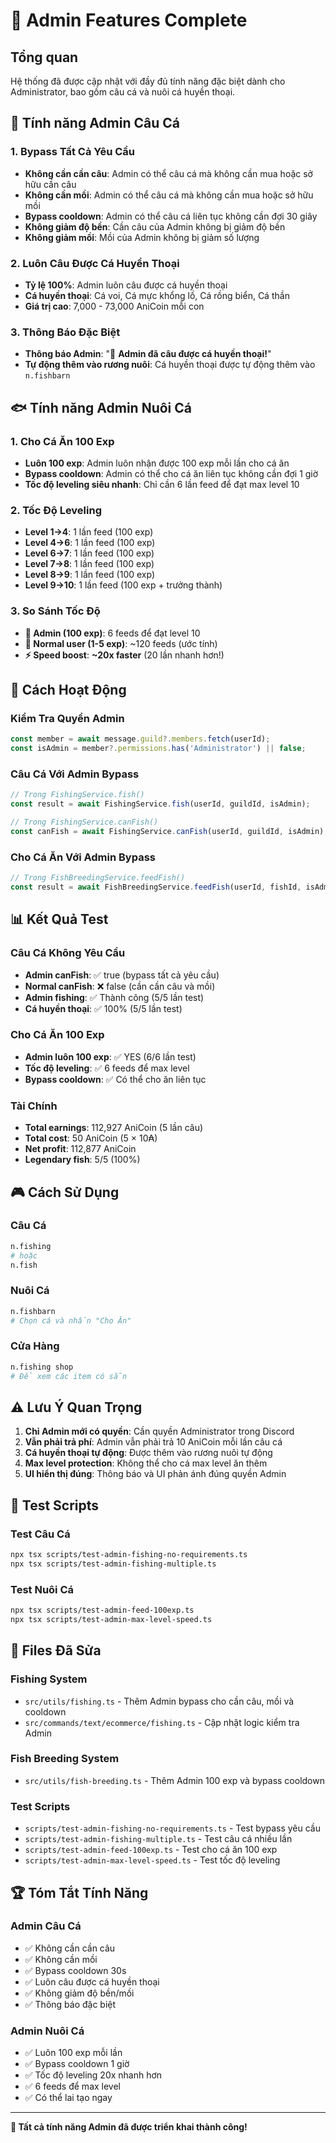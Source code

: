 # 👑 Admin Features Complete

## Tổng quan
Hệ thống đã được cập nhật với đầy đủ tính năng đặc biệt dành cho Administrator, bao gồm câu cá và nuôi cá huyền thoại.

## 🎣 Tính năng Admin Câu Cá

### 1. Bypass Tất Cả Yêu Cầu
- **Không cần cần câu**: Admin có thể câu cá mà không cần mua hoặc sở hữu cần câu
- **Không cần mồi**: Admin có thể câu cá mà không cần mua hoặc sở hữu mồi
- **Bypass cooldown**: Admin có thể câu cá liên tục không cần đợi 30 giây
- **Không giảm độ bền**: Cần câu của Admin không bị giảm độ bền
- **Không giảm mồi**: Mồi của Admin không bị giảm số lượng

### 2. Luôn Câu Được Cá Huyền Thoại
- **Tỷ lệ 100%**: Admin luôn câu được cá huyền thoại
- **Cá huyền thoại**: Cá voi, Cá mực khổng lồ, Cá rồng biển, Cá thần
- **Giá trị cao**: 7,000 - 73,000 AniCoin mỗi con

### 3. Thông Báo Đặc Biệt
- **Thông báo Admin**: "👑 **Admin đã câu được cá huyền thoại!**"
- **Tự động thêm vào rương nuôi**: Cá huyền thoại được tự động thêm vào `n.fishbarn`

## 🐟 Tính năng Admin Nuôi Cá

### 1. Cho Cá Ăn 100 Exp
- **Luôn 100 exp**: Admin luôn nhận được 100 exp mỗi lần cho cá ăn
- **Bypass cooldown**: Admin có thể cho cá ăn liên tục không cần đợi 1 giờ
- **Tốc độ leveling siêu nhanh**: Chỉ cần 6 lần feed để đạt max level 10

### 2. Tốc Độ Leveling
- **Level 1→4**: 1 lần feed (100 exp)
- **Level 4→6**: 1 lần feed (100 exp)
- **Level 6→7**: 1 lần feed (100 exp)
- **Level 7→8**: 1 lần feed (100 exp)
- **Level 8→9**: 1 lần feed (100 exp)
- **Level 9→10**: 1 lần feed (100 exp + trưởng thành)

### 3. So Sánh Tốc Độ
- **🚀 Admin (100 exp)**: 6 feeds để đạt level 10
- **🐌 Normal user (1-5 exp)**: ~120 feeds (ước tính)
- **⚡ Speed boost**: **~20x faster** (20 lần nhanh hơn!)

## 🔧 Cách Hoạt Động

### Kiểm Tra Quyền Admin
```typescript
const member = await message.guild?.members.fetch(userId);
const isAdmin = member?.permissions.has('Administrator') || false;
```

### Câu Cá Với Admin Bypass
```typescript
// Trong FishingService.fish()
const result = await FishingService.fish(userId, guildId, isAdmin);

// Trong FishingService.canFish()
const canFish = await FishingService.canFish(userId, guildId, isAdmin);
```

### Cho Cá Ăn Với Admin Bypass
```typescript
// Trong FishBreedingService.feedFish()
const result = await FishBreedingService.feedFish(userId, fishId, isAdmin);
```

## 📊 Kết Quả Test

### Câu Cá Không Yêu Cầu
- **Admin canFish**: ✅ true (bypass tất cả yêu cầu)
- **Normal canFish**: ❌ false (cần cần câu và mồi)
- **Admin fishing**: ✅ Thành công (5/5 lần test)
- **Cá huyền thoại**: ✅ 100% (5/5 lần test)

### Cho Cá Ăn 100 Exp
- **Admin luôn 100 exp**: ✅ YES (6/6 lần test)
- **Tốc độ leveling**: ✅ 6 feeds để max level
- **Bypass cooldown**: ✅ Có thể cho ăn liên tục

### Tài Chính
- **Total earnings**: 112,927 AniCoin (5 lần câu)
- **Total cost**: 50 AniCoin (5 × 10₳)
- **Net profit**: 112,877 AniCoin
- **Legendary fish**: 5/5 (100%)

## 🎮 Cách Sử Dụng

### Câu Cá
```bash
n.fishing
# hoặc
n.fish
```

### Nuôi Cá
```bash
n.fishbarn
# Chọn cá và nhấn "Cho Ăn"
```

### Cửa Hàng
```bash
n.fishing shop
# Để xem các item có sẵn
```

## ⚠️ Lưu Ý Quan Trọng

1. **Chỉ Admin mới có quyền**: Cần quyền Administrator trong Discord
2. **Vẫn phải trả phí**: Admin vẫn phải trả 10 AniCoin mỗi lần câu cá
3. **Cá huyền thoại tự động**: Được thêm vào rương nuôi tự động
4. **Max level protection**: Không thể cho cá max level ăn thêm
5. **UI hiển thị đúng**: Thông báo và UI phản ánh đúng quyền Admin

## 🧪 Test Scripts

### Test Câu Cá
```bash
npx tsx scripts/test-admin-fishing-no-requirements.ts
npx tsx scripts/test-admin-fishing-multiple.ts
```

### Test Nuôi Cá
```bash
npx tsx scripts/test-admin-feed-100exp.ts
npx tsx scripts/test-admin-max-level-speed.ts
```

## 📝 Files Đã Sửa

### Fishing System
- `src/utils/fishing.ts` - Thêm Admin bypass cho cần câu, mồi và cooldown
- `src/commands/text/ecommerce/fishing.ts` - Cập nhật logic kiểm tra Admin

### Fish Breeding System
- `src/utils/fish-breeding.ts` - Thêm Admin 100 exp và bypass cooldown

### Test Scripts
- `scripts/test-admin-fishing-no-requirements.ts` - Test bypass yêu cầu
- `scripts/test-admin-fishing-multiple.ts` - Test câu cá nhiều lần
- `scripts/test-admin-feed-100exp.ts` - Test cho cá ăn 100 exp
- `scripts/test-admin-max-level-speed.ts` - Test tốc độ leveling

## 🏆 Tóm Tắt Tính Năng

### Admin Câu Cá
- ✅ Không cần cần câu
- ✅ Không cần mồi
- ✅ Bypass cooldown 30s
- ✅ Luôn câu được cá huyền thoại
- ✅ Không giảm độ bền/mồi
- ✅ Thông báo đặc biệt

### Admin Nuôi Cá
- ✅ Luôn 100 exp mỗi lần
- ✅ Bypass cooldown 1 giờ
- ✅ Tốc độ leveling 20x nhanh hơn
- ✅ 6 feeds để max level
- ✅ Có thể lai tạo ngay

---

**🎉 Tất cả tính năng Admin đã được triển khai thành công!** 